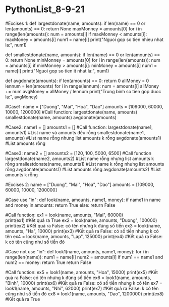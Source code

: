 # PythonList_8-9-21
#Excises 1:
def largestdonate(name, amounts):
    if len(name) == 0 or len(amounts) == 0:
        return None
    maxMonney = amounts[0]
    for i in range(len(amounts)):
        num = amounts[i]
        if maxMonney < amounts[i]:
            maxMoney = amounts[i]
            num1 = name[i]
    print("Nguoi gop so tien nhieu nhat la:", num1)
   
def smallestdonate(name, amounts):
    if len(name) == 0 or len(amounts) == 0:
        return None
    minMonney = amounts[0]
    for i in range(len(amounts)):
        num = amounts[i]
        if minMonney > amounts[i]:
            minMoney = amounts[i]
            num1 = name[i]
    print("Nguoi gop so tien it nhat la:", num1)

def avgdonate(amounts):
    if len(amounts) == 0:
        return 0
    allMoney = 0
    lennum = len(amounts)
    for i in range(lennum):
        num = amounts[i]
        allMoney += num
    avgMoney = allMoney / lennum
    print("Trung binh so tien gop duoc la:", avgMoney)

#Case1:
name = ["Duong", "Mai", "Hoa", "Dao"]
amounts = [109000, 60000, 10000, 1200000]
#Call function:
largestdonate(name, amounts)
smallestdonate(name, amounts)
avgdonate(amounts)

#Case2:
name1 = []
amounts1 = []
#Call function:
largestdonate(name1, amounts1) #List name và amounts đều rỗng
smallestdonate(name1, amounts) #List name rỗng nhưng list amounts k rỗng
avgdonate(amounts1) #List amounts rỗng

#Case3:
name2 = []
amounts2 = [120, 100, 5000, 6500]
#Call function
largestdonate(name2, amounts2) #List name rỗng nhưng list amounts k rỗng
smallestdonate(name, amounts1) #List name k rỗng nhưng list amounts rỗng
avgdonate(amounts1) #List amounts rỗng
avgdonate(amounts2) #List amounts k rỗng

#Excises 2:
name = ["Duong", "Mai", "Hoa", "Dao"]
amounts = [109000, 60000, 10000, 1200000]

#Case use "in":
def look(name, amounts, name1, money):
    if name1 in name and money in amounts:
        return True
    else:
        return False

#Call function:
ex1 = look(name, amounts, "Mai", 60000)  
print(ex1) #Kết quả ra True
ex2 = look(name, amounts, "Duong", 100000) 
print(ex2) #Kết quả ra False: có tên nhưng k đúng số tiền
ex3 = look(name, amounts, "Ha", 10000)
print(ex3) #Kết quả ra False: có số tiền nhưng k có tên
ex4 = look(name, amounts, "Lap", 125000)
print(ex4) #Kết quả ra False: k có tên cũng như số tiền đó

#Case not use "in":
def look1(name, amounts, name1, money):
    for i in range(len(name)):
        num1 = name[i]
        num2 = amounts[i]
        if num1 == name1 and num2 == money:
            return True
    return False
            
#Call function:
ex5 = look1(name, amounts, "Hoa", 15000)
print(ex5) #Kết quả ra False: có tên nhưng k đúng số tiền
ex6 = look1(name, amounts, "Binh", 10000)
print(ex6) #Kết quả ra False: có số tiền nhưng k có tên
ex7 = look1(name, amounts, "Nhi", 62000)
print(ex7) #Kết quả ra False: k có tên cũng như số tiền đó
ex8 = look1(name, amounts, "Dao", 1200000)
print(ex8) #Kết quả ra True
